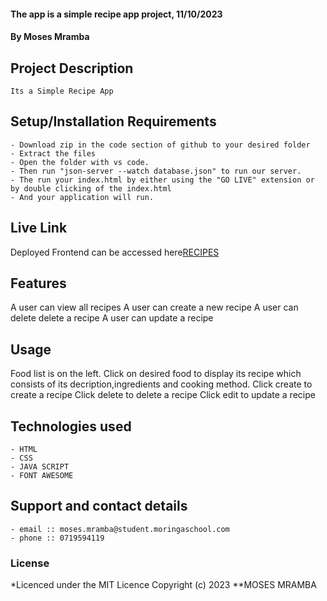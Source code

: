 #### The app is a simple recipe app project, 11/10/2023
#### **By Moses Mramba**
## Project Description
    Its a Simple Recipe App
## Setup/Installation Requirements
    - Download zip in the code section of github to your desired folder
    - Extract the files
    - Open the folder with vs code.
    - Then run "json-server --watch database.json" to run our server.
    - The run your index.html by either using the "GO LIVE" extension or by double clicking of the index.html
    - And your application will run.

## Live Link
Deployed Frontend can be accessed here[RECIPES](http://127.0.0.1:5500/index.html)

## Features
A user can view all recipes
A user can create a new recipe
A user can delete delete a recipe
A user can update a recipe

## Usage
Food list is on the left.
Click on desired food to display its recipe which consists of its decription,ingredients and cooking method.
Click create to create a recipe
Click delete to delete a recipe 
Click edit to update a recipe

## Technologies used
    - HTML
    - CSS
    - JAVA SCRIPT
    - FONT AWESOME

## Support and contact details
    - email :: moses.mramba@student.moringaschool.com
    - phone :: 0719594119

### License
*Licenced under the MIT Licence
Copyright (c) 2023 **MOSES MRAMBA